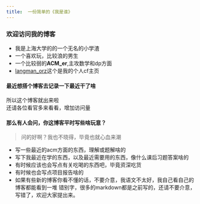 ```yaml
---
title:  一份简单的《我是谁》
---
```

### 欢迎访问我的博客

* 我是上海大学的的一个无名的小学渣
* 一个喜欢玩，比较浪的男生
* 一个比较弱的**ACM_er**,主攻数学和dp方面
* [langman_orz](http://codeforces.com/profile/Langman_orz)这个是我的个人cf主页

#### 最近想搭个博客去记录一下最近干了啥
所以这个博客就出来啦    
还请各位看官多来看看，增加访问量


#### 那么有人会问，你这博客平时写些啥玩意？
> 问的好啊？我也不晓得，毕竟也就心血来潮

* 写一些最近的acm方面的东西，理解或题解啥的
* 写下我最近在学的东西，以及最近需要用的东西，像什么课后习题答案啥的
* 有时候应该也会写点有关吃喝的东西吧，毕竟资深吃货
* 有时候也会写点项目报告啥的
* 如果有些新的博客你看不懂的话，不要介意，我语文不太好，我自己看自己的博客都能看到一堆   错别字，很多的markdown都是之前写的，还请不要介意，写错了，欢迎大家提出来。


